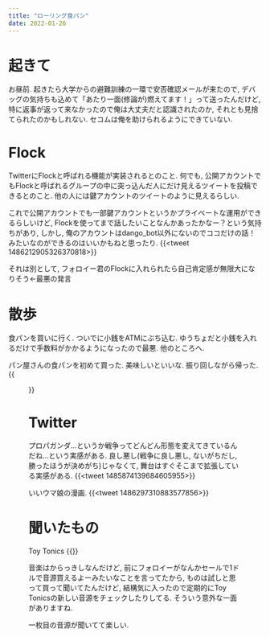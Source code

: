 ```yaml
---
title: "ローリング食パン"
date: 2022-01-26
---
```


# 起きて
お昼前. 起きたら大学からの避難訓練の一環で安否確認メールが来たので, デバッグの気持ちも込めて「あたり一面(修論が)燃えてます！」って送ったんだけど, 特に返事が返って来なかったので俺は大丈夫だと認識されたのか, それとも見捨てられたのかもしれない. セコムは俺を助けられるようにできていない.

# Flock
TwitterにFlockと呼ばれる機能が実装されるとのこと. 何でも, 公開アカウントでもFlockと呼ばれるグループの中に突っ込んだ人にだけ見えるツイートを投稿できるとのこと. 他の人には鍵アカウントのツイートのように見えるらしい.

これで公開アカウントでも一部鍵アカウントというかプライベートな運用ができるらしいけど, Flockを使ってまで話したいことなんかあったかなー？という気持ちがあり, しかし, 俺のアカウントはdango_bot以外にないのでココだけの話！みたいなのができるのはいいかもねと思ったり.
{{<tweet 1486212905326370818>}}

それは別として, フォロイー君のFlockに入れられたら自己肯定感が無限大になりそう←最悪の発言

# 散歩
食パンを買いに行く. ついでに小銭をATMにぶち込む. ゆうちょだと小銭を入れるだけで手数料がかかるようになったので最悪. 他のところへ.

パン屋さんの食パンを初めて買った. 美味しいといいな. 振り回しながら帰った. 
{{<figure src="/media/2022-01-26-bread.jpeg" alt="bread">}}

# Twitter
プロパガンダ...というか戦争ってどんどん形態を変えてきているんだね...という実感がある. 良し悪し(戦争に良し悪し, ないがちだし, 勝ったほうが決めがち)じゃなくて, 舞台はすぐそこまで拡張している実感がある.
{{<tweet 1485874139684605955>}}

いいウマ娘の漫画.
{{<tweet 1486297310883577856>}}

# 聞いたもの
Toy Tonics
{{<bandcamp-album id="929840463" layout="large">}}

音楽はからっきしなんだけど, 前にフォロイーがなんかセールで1ドルで音源買えるよーみたいなことを言ってたから, ものは試しと思って買って聞いてたんだけど, 結構気に入ったので定期的にToy Tonicsの新しい音源をチェックしたりしてる. そういう意外な一面がありますね.

一枚目の音源が聞いてて楽しい.